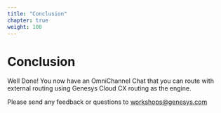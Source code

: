 ```yaml
---
title: "Conclusion"
chapter: true
weight: 100
---
```


# Conclusion

Well Done! You now have an OmniChannel Chat that you can route with external routing using Genesys Cloud CX routing as the engine. 

Please send any feedback or questions to workshops@genesys.com 